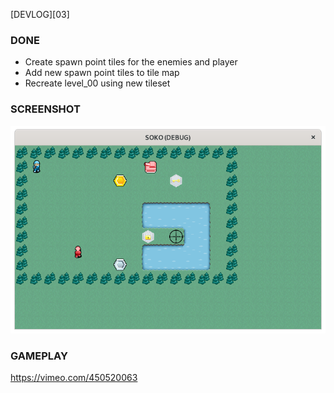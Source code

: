 [DEVLOG][03]


### DONE

- Create spawn point tiles for the enemies and player
- Add new spawn point tiles to tile map
- Recreate level_00 using new tileset


### SCREENSHOT

![screenshot](images/devlog_03.png)

### GAMEPLAY

https://vimeo.com/450520063